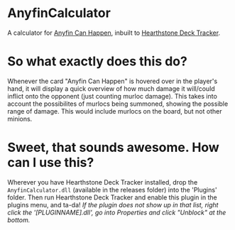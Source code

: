 # AnyfinCalculator
A calculator for [Anyfin Can Happen](https://playhearthstone.com/en-gb/cards/2898-anyfin-can-happen), inbuilt to [Hearthstone Deck Tracker](https://github.com/HearthSim/Hearthstone-Deck-Tracker). 

# So what exactly does this do?
Whenever the card "Anyfin Can Happen" is hovered over in the player's hand, it will display a quick overview of how much damage it will/could inflict onto the opponent (just counting murloc damage). This takes into account the possibilites of murlocs being summoned, showing the possible range of damage. This would include murlocs on the board, but not other minions.

# Sweet, that sounds awesome. How can I use this?
Wherever you have Hearthstone Deck Tracker installed, drop the `AnyfinCalculator.dll` (available in the releases folder) into the 'Plugins' folder. Then run Hearthstone Deck Tracker and enable this plugin in the plugins menu, and ta-da! *If the plugin does not show up in that list, right click the '[PLUGINNAME].dll', go into Properties and click "Unblock" at the bottom.*

